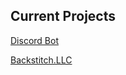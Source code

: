 ## Current Projects

[Discord Bot](https://github.com/DevTreason/discord_bot)

[Backstitch.LLC](https://devtreason.me/index.html)


